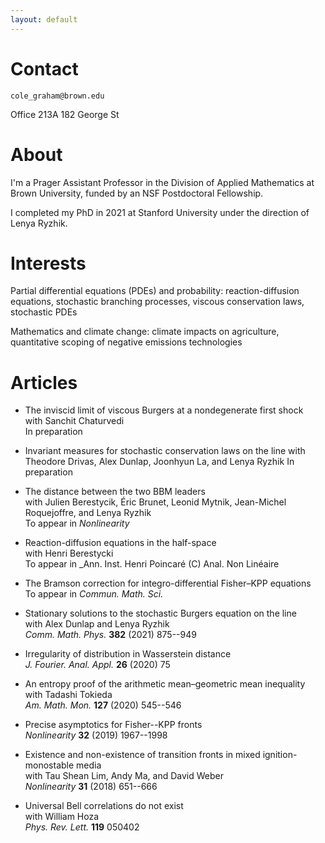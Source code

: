 ```yaml
---
layout: default
---
```


# Contact

``cole_graham@brown.edu``

Office 213A
182 George St

# About

I'm a Prager Assistant Professor in the Division of Applied Mathematics at Brown University, funded by an NSF Postdoctoral Fellowship.

I completed my PhD in 2021 at Stanford University under the direction of Lenya Ryzhik.

# Interests

Partial differential equations (PDEs) and probability: reaction-diffusion equations, stochastic branching processes, viscous conservation laws, stochastic PDEs

Mathematics and climate change: climate impacts on agriculture, quantitative scoping of negative emissions technologies

# Articles

*   The inviscid limit of viscous Burgers at a nondegenerate first shock  
    with Sanchit Chaturvedi  
    In preparation

*   Invariant measures for stochastic conservation laws on the line
    with Theodore Drivas, Alex Dunlap, Joonhyun La, and Lenya Ryzhik
    In preparation

*   The distance between the two BBM leaders  
    with Julien Berestycik, Éric Brunet, Leonid Mytnik, Jean-Michel Roquejoffre, and Lenya Ryzhik  
    To appear in _Nonlinearity_

*   Reaction-diffusion equations in the half-space  
    with Henri Berestycki  
    To appear in _Ann. Inst. Henri Poincaré (C) Anal. Non Linéaire

*   The Bramson correction for integro-differential Fisher–KPP equations  
    To appear in _Commun. Math. Sci._

*   Stationary solutions to the stochastic Burgers equation on the line  
    with Alex Dunlap and Lenya Ryzhik  
    _Comm. Math. Phys._ **382** (2021) 875--949

*   Irregularity of distribution in Wasserstein distance  
    _J. Fourier. Anal. Appl._ **26** (2020) 75

*   An entropy proof of the arithmetic mean–geometric mean inequality  
    with Tadashi Tokieda  
    _Am. Math. Mon._ **127** (2020) 545--546

*   Precise asymptotics for Fisher--KPP fronts  
    _Nonlinearity_ **32** (2019) 1967--1998

*   Existence and non-existence of transition fronts in mixed ignition-monostable media  
    with Tau Shean Lim, Andy Ma, and David Weber  
    _Nonlinearity_ **31** (2018) 651--666

*   Universal Bell correlations do not exist  
    with William Hoza  
    _Phys. Rev. Lett._ **119** 050402
